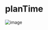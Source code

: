 # planTime

![image](https://user-images.githubusercontent.com/100067849/215095161-d8846dbe-2b7a-4269-9527-2aef5ab2b535.png)
